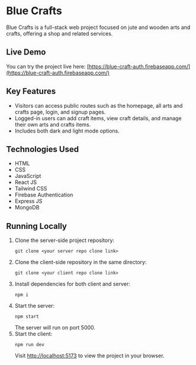 # Blue Crafts

Blue Crafts is a full-stack web project focused on jute and wooden arts and crafts, offering a shop and related services.

## Live Demo
You can try the project live here: [https://blue-craft-auth.firebaseapp.com/](https://blue-craft-auth.firebaseapp.com/)

## Key Features
- Visitors can access public routes such as the homepage, all arts and crafts page, login, and signup pages.
- Logged-in users can add craft items, view craft details, and manage their own arts and crafts items.
- Includes both dark and light mode options.

## Technologies Used
- HTML
- CSS
- JavaScript
- React JS
- Tailwind CSS
- Firebase Authentication
- Express JS
- MongoDB

## Running Locally
1. Clone the server-side project repository:
   ```
   git clone <your server repo clone link>
   ```
2. Clone the client-side repository in the same directory:
   ```
   git clone <your client repo clone link>
   ```
3. Install dependencies for both client and server:
   ```
   npm i
   ```
4. Start the server:
   ```
   npm start
   ```
   The server will run on port 5000.
5. Start the client:
   ```
   npm run dev
   ```
   Visit [http://localhost:5173](http://localhost:5173) to view the project in your browser.
